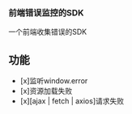 ### 前端错误监控的SDK

一个前端收集错误的SDK

## 功能

- [x]监听window.error
- [x]资源加载失败
- [x][ajax | fetch | axios]请求失败
